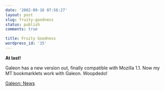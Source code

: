```yaml
---
date: '2002-09-16 07:56:27'
layout: post
slug: fruity-goodness
status: publish
comments: true

title: Fruity Goodness
wordpress_id: '15'
---
```



**At last!**  

Galeon has a new version out, finally compatible with Mozilla 1.1. Now my MT bookmarklets work with Galeon. Woopdedo!  

[Galeon: News](http://galeon.sourceforge.net/news/index.php#45)

